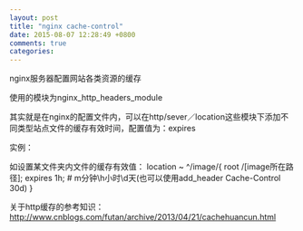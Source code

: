 ```yaml
---
layout: post
title: "nginx cache-control"
date: 2015-08-07 12:28:49 +0800
comments: true
categories: 
---
```

nginx服务器配置网站各类资源的缓存

使用的模块为nginx_http_headers_module

其实就是在nginx的配置文件内，可以在http/sever／location这些模块下添加不同类型站点文件的缓存有效时间，配置值为：expires

实例：

如设置某文件夹内文件的缓存有效值：
location ~ ^/image/{
	root /[image所在路径];
	expires 1h;	# m分钟\h小时\d天(也可以使用add_header Cache-Control 30d)
}

关于http缓存的参考知识：http://www.cnblogs.com/futan/archive/2013/04/21/cachehuancun.html

